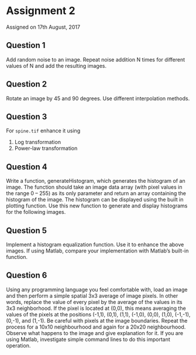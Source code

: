 Assignment 2
=========================
Assigned on 17th August, 2017

Question 1
-------------------------
Add random noise to an image. Repeat noise addition N times for different values of N and add the resulting images.

Question 2
-------------------------
Rotate an image by 45 and 90 degrees. Use different interpolation methods.

Question 3
-------------------------
For `spine.tif` enhance it using
1. Log transformation
2. Power-law transformation

Question 4
-------------------------
Write a function, generateHistogram, which generates the histogram of an image. The
function should take an image data array (with pixel values in the range 0 – 255) as its only
parameter and return an array containing the histogram of the image. The histogram can be
displayed using the built in plotting function. Use this new function to generate and display
histograms for the following images.

Question 5
-------------------------
Implement a histogram equalization function. Use it to enhance the above images. If using
Matlab, compare your implementation with Matlab’s built-in function.

Question 6
-------------------------
Using any programming language you feel comfortable with, load an image and then
perform a simple spatial 3x3 average of image pixels. In other words, replace the value of
every pixel by the average of the values in its 3x3 neighborhood. If the pixel is located at
(0,0), this means averaging the values of the pixels at the positions (-1,1), (0,1), (1,1), (-1,0),
(0,0), (1,0), (-1,-1), (0,-1), and (1,-1). Be careful with pixels at the image boundaries. Repeat
the process for a 10x10 neighbourhood and again for a 20x20 neighbourhood. Observe
what happens to the image and give explanation for it. If you are using Matlab, investigate
simple command lines to do this important operation.
